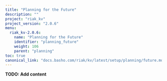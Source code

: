 ```yaml
---
title: "Planning for the Future"
description: ""
project: "riak_kv"
project_version: "2.0.6"
menu:
  riak_kv-2.0.6:
    name: "Planning for the Future"
    identifier: "planning_future"
    weight: 106
    parent: "planning"
toc: true
canonical_link: "docs.basho.com/riak/kv/latest/setup/planning/future.md"
---
```


**TODO: Add content**
